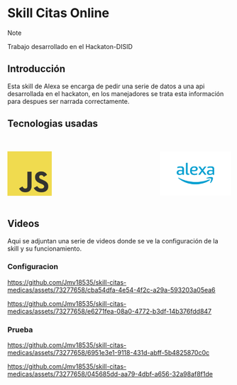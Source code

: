 # Skill Citas Online
> [!Note]
> Trabajo desarrollado en el Hackaton-DISID

## Introducción

Esta skill de Alexa se encarga de pedir una serie de datos a una api desarrollada en el hackaton, en los manejadores se trata esta información para despues ser narrada correctamente.

## Tecnologias usadas

<div style="display: flex; justify-content: space-between; align-items: center; margin: 50px 0;width: 100%;">
    <img src="fotos_readme/logo-js.png" alt="Logo de JavaScript" width="100" height="100">   
    &nbsp;&nbsp;&nbsp;&nbsp;
    &nbsp;&nbsp;&nbsp;&nbsp;
    <img src="fotos_readme/alexa-logo.png" alt="Logo de BootStrap" width="160" height="100"> 
</div>

## Videos
Aqui se adjuntan una serie de videos donde se ve la configuración de la skill y su funcionamiento.

### Configuracion

https://github.com/Jmv18535/skill-citas-medicas/assets/73277658/cba54dfa-4e54-4f2c-a29a-593203a05ea6

https://github.com/Jmv18535/skill-citas-medicas/assets/73277658/e6271fea-08a0-4772-b3df-14b376fdd847


### Prueba

https://github.com/Jmv18535/skill-citas-medicas/assets/73277658/6951e3e1-9118-431d-abff-5b4825870c0c

https://github.com/Jmv18535/skill-citas-medicas/assets/73277658/045685dd-aa79-4dbf-a656-32a98af8f1de


